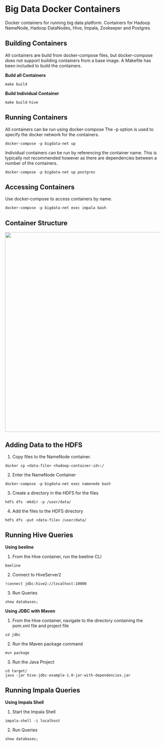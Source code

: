 # Big Data Docker Containers
Docker containers for running big data platform. Containers for Hadoop NameNode, Hadoop DataNodes, Hive, Impala, Zookeeper and Postgres. 
## Building Containers
All containers are build from docker-compose files, but docker-compose does not support building containers from a base image.  A Makefile has been included to build the containers.

__Build all Containers__
```
make build
```
__Build Individual Container__
```
make build-hive
```
## Running Containers
All containers can be run using docker-compose
The -p option is used to specify the docker network for the containers.
```
docker-compose -p bigdata-net up
```
Individual containers can be run by referencing the container name. This is typically not recommended however as there are dependencies between a number of the containers.
```
docker-compose -p bigdata-net up postgres
```
## Accessing Containers
Use docker-compose to access containers by name.
```
docker-compose -p bigdata-net exec impala bash
```
## Container Structure
<img src="https://raw.githubusercontent.com/mtempleton94/bigdata-docker/master/images/bigdata-docker-structure.PNG" width="650">

## Adding Data to the HDFS
1. Copy files to the NameNode container.
```
docker cp <data-file> <hadoop-container-id>:/
```
2. Enter the NameNode Container
```
docker-compose -p bigdata-net exec namenode bash
```
3. Create a directory in the HDFS for the files
```
hdfs dfs -mkdir -p /user/data/
```
4. Add the files to the HDFS directory
```
hdfs dfs -put <data-file> /user/data/
```
## Running Hive Queries
__Using beeline__
1. From the Hive container, run the beeline CLI
```
beeline
```
2. Connect to HiveServer2
```
!connect jdbc:hive2://localhost:10000
```
3. Run Queries
```
show databases;
```
__Using JDBC with Maven__
1. From the Hive container, navigate to the directory containing the pom.xml file and project file
```
cd jdbc
```
2. Run the Maven package command
```
mvn package
```
3. Run the Java Project
```
cd target/
java -jar hive-jdbc-example-1.0-jar-with-dependencies.jar
```
## Running Impala Queries
__Using Impala Shell__
1. Start the Impala Shell
```
impala-shell -i localhost
```
2. Run Queries
```
show databases;
```
